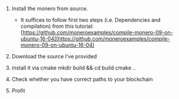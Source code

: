 1. Install the monero from source. 
	* It suffices to follow first two steps (i.e. Dependencies and compilation) from this tutorial: [https://github.com/moneroexamples/compile-monero-09-on-ubuntu-16-04](https://github.com/moneroexamples/compile-monero-09-on-ubuntu-16-04)
2. Download the source I've provided
3. install it via cmake
	mkdir build && cd build
	cmake ..

4. Check whether you have correct paths to your blockchain
5. Profit
